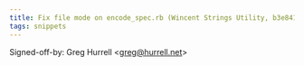 ```yaml
---
title: Fix file mode on encode_spec.rb (Wincent Strings Utility, b3e8416)
tags: snippets
---
```


Signed-off-by: Greg Hurrell &lt;greg@hurrell.net&gt;
